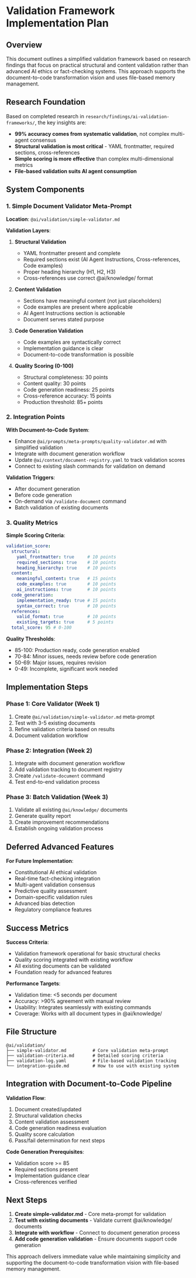 # Validation Framework Implementation Plan

## Overview

This document outlines a simplified validation framework based on research findings that focus on practical structural and content validation rather than advanced AI ethics or fact-checking systems. This approach supports the document-to-code transformation vision and uses file-based memory management.

## Research Foundation

Based on completed research in `research/findings/ai-validation-frameworks/`, the key insights are:

- **99% accuracy comes from systematic validation**, not complex multi-agent consensus
- **Structural validation is most critical** - YAML frontmatter, required sections, cross-references
- **Simple scoring is more effective** than complex multi-dimensional metrics
- **File-based validation suits AI agent consumption**

## System Components

### 1. Simple Document Validator Meta-Prompt
**Location**: `@ai/validation/simple-validator.md`

**Validation Layers**:
1. **Structural Validation**
   - YAML frontmatter present and complete
   - Required sections exist (AI Agent Instructions, Cross-references, Code examples)
   - Proper heading hierarchy (H1, H2, H3)
   - Cross-references use correct @ai/knowledge/ format

2. **Content Validation** 
   - Sections have meaningful content (not just placeholders)
   - Code examples are present where applicable
   - AI Agent Instructions section is actionable
   - Document serves stated purpose

3. **Code Generation Validation**
   - Code examples are syntactically correct
   - Implementation guidance is clear
   - Document-to-code transformation is possible

4. **Quality Scoring (0-100)**
   - Structural completeness: 30 points
   - Content quality: 30 points
   - Code generation readiness: 25 points
   - Cross-reference accuracy: 15 points
   - Production threshold: 85+ points

### 2. Integration Points

**With Document-to-Code System**:
- Enhance `@ai/prompts/meta-prompts/quality-validator.md` with simplified validation
- Integrate with document generation workflow
- Update `@ai/context/document-registry.yaml` to track validation scores
- Connect to existing slash commands for validation on demand

**Validation Triggers**:
- After document generation
- Before code generation
- On-demand via `/validate-document` command
- Batch validation of existing documents

### 3. Quality Metrics

**Simple Scoring Criteria**:

```yaml
validation_score:
  structural:
    yaml_frontmatter: true     # 10 points
    required_sections: true    # 10 points  
    heading_hierarchy: true    # 10 points
  content:
    meaningful_content: true   # 15 points
    code_examples: true        # 10 points
    ai_instructions: true      # 10 points
  code_generation:
    implementation_ready: true # 15 points
    syntax_correct: true       # 10 points
  references:
    valid_format: true         # 10 points
    existing_targets: true     # 5 points
  total_score: 95 # 0-100
```

**Quality Thresholds**:
- 85-100: Production ready, code generation enabled
- 70-84: Minor issues, needs review before code generation
- 50-69: Major issues, requires revision  
- 0-49: Incomplete, significant work needed

## Implementation Steps

### Phase 1: Core Validator (Week 1)
1. Create `@ai/validation/simple-validator.md` meta-prompt
2. Test with 3-5 existing documents
3. Refine validation criteria based on results
4. Document validation workflow

### Phase 2: Integration (Week 2)  
1. Integrate with document generation workflow
2. Add validation tracking to document registry
3. Create `/validate-document` command
4. Test end-to-end validation process

### Phase 3: Batch Validation (Week 3)
1. Validate all existing `@ai/knowledge/` documents
2. Generate quality report
3. Create improvement recommendations
4. Establish ongoing validation process

## Deferred Advanced Features

**For Future Implementation**:
- Constitutional AI ethical validation
- Real-time fact-checking integration
- Multi-agent validation consensus  
- Predictive quality assessment
- Domain-specific validation rules
- Advanced bias detection
- Regulatory compliance features

## Success Metrics

**Success Criteria**:
- Validation framework operational for basic structural checks
- Quality scoring integrated with existing workflow  
- All existing documents can be validated
- Foundation ready for advanced features

**Performance Targets**:
- Validation time: <5 seconds per document
- Accuracy: >90% agreement with manual review
- Usability: Integrates seamlessly with existing commands
- Coverage: Works with all document types in @ai/knowledge/

## File Structure

```
@ai/validation/
├── simple-validator.md          # Core validation meta-prompt
├── validation-criteria.md       # Detailed scoring criteria
├── validation-log.yaml          # File-based validation tracking
└── integration-guide.md         # How to use with existing system
```

## Integration with Document-to-Code Pipeline

**Validation Flow**:
1. Document created/updated
2. Structural validation checks
3. Content validation assessment
4. Code generation readiness evaluation
5. Quality score calculation
6. Pass/fail determination for next steps

**Code Generation Prerequisites**:
- Validation score >= 85
- Required sections present
- Implementation guidance clear
- Cross-references verified

## Next Steps

1. **Create simple-validator.md** - Core meta-prompt for validation
2. **Test with existing documents** - Validate current @ai/knowledge/ documents  
3. **Integrate with workflow** - Connect to document generation process
4. **Add code generation validation** - Ensure documents support code generation

This approach delivers immediate value while maintaining simplicity and supporting the document-to-code transformation vision with file-based memory management.